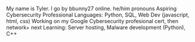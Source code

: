 My name is Tyler. I go by bbunny27 online. he/him pronouns
Aspiring Cybersecurity Professional
Languages: Python, SQL, Web Dev (javascript, html, css)
Working on my Google Cybersecurity profesional cert, then network+ next
Learning: Server hosting, Malware development (Python), C++ 
